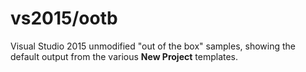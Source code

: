 # vs2015/ootb

Visual Studio 2015 unmodified "out of the box" samples, showing the default output from the various **New Project** templates.
